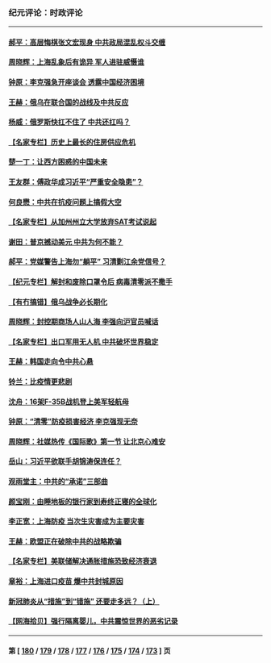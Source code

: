 ### 纪元评论：时政评论
---
#### [郝平：高层悔棋张文宏现身 中共政局混乱权斗交缠](../../pages/nsc1025/n13707451.md) 
#### [周晓辉：上海乱象后有诡异 军人进驻威慑谁](../../pages/nsc1025/n13707146.md) 
#### [钟原：李克强急开座谈会 透露中国经济困境](../../pages/nsc1025/n13706200.md) 
#### [王赫：俄乌在联合国的战线及中共反应](../../pages/nsc1025/n13705688.md) 
#### [杨威：俄罗斯快扛不住了 中共还扛吗？](../../pages/nsc1025/n13705953.md) 
#### [【名家专栏】历史上最长的住房供应危机](../../pages/nsc1025/n13704802.md) 
#### [楚一丁：让西方困惑的中国未来](../../pages/nsc1025/n13695518.md) 
#### [王友群：傅政华成习近平“严重安全隐患”？](../../pages/nsc1025/n13702581.md) 
#### [何良懋：中共在抗疫问题上搞假大空](../../pages/nsc1025/n13703520.md) 
#### [【名家专栏】从加州州立大学放弃SAT考试说起](../../pages/nsc1025/n13703336.md) 
#### [谢田：普京撼动美元 中共为何不能？](../../pages/nsc1025/n13703095.md) 
#### [郝平：党媒警告上海勿“躺平” 习清剿江余党信号？](../../pages/nsc1025/n13703031.md) 
#### [【纪元专栏】解封和废除口罩令后 病毒清零派不撒手](../../pages/nsc1025/n13702905.md) 
#### [【有冇搞错】俄乌战争必长期化](../../pages/nsc1025/n13700356.md) 
#### [周晓辉：封控期商场人山人海 李强向沪官员喊话](../../pages/nsc1025/n13701364.md) 
#### [【名家专栏】出口军用无人机 中共破坏世界稳定](../../pages/nsc1025/n13699664.md) 
#### [王赫：韩国走向令中共心悬](../../pages/nsc1025/n13701470.md) 
#### [铃兰：比疫情更悲剧](../../pages/nsc1025/n13701382.md) 
#### [沈舟：16架F-35B战机登上美军轻航母](../../pages/nsc1025/n13701002.md) 
#### [钟原：“清零”防疫损害经济 李克强现无奈](../../pages/nsc1025/n13700280.md) 
#### [周晓辉：社媒热传《国际歌》第一节 让北京心难安](../../pages/nsc1025/n13700202.md) 
#### [岳山：习近平欲联手胡锦涛保连任？](../../pages/nsc1025/n13699342.md) 
#### [观雨堂主：中共的“承诺”三部曲](../../pages/nsc1025/n13699263.md) 
#### [颜宝刚：由睡地板的银行家到寿终正寝的全球化](../../pages/nsc1025/n13699173.md) 
#### [李正宽：上海防疫 当次生灾害成为主要灾害](../../pages/nsc1025/n13698789.md) 
#### [王赫：欧盟正在破除中共的战略欺骗](../../pages/nsc1025/n13697877.md) 
#### [【名家专栏】美联储解决通胀措施恐致经济衰退](../../pages/nsc1025/n13697010.md) 
#### [章裕：上海进口疫苗 爆中共封城原因](../../pages/nsc1025/n13696731.md) 
#### [新冠肺炎从“措施”到“错施” 还要走多远？（上）](../../pages/nsc1025/n13696709.md) 
#### [【网海拾贝】强行隔离婴儿，中共震惊世界的恶劣记录](../../pages/nsc1025/n13696703.md) 

---
#### 第 [ [180](./180.md) / [179](./179.md) / [178](./178.md) / [177](./177.md) / [176](./176.md) / [175](./175.md) / [174](./174.md) / [173](./173.md) ] 页
